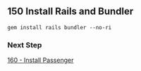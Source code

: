 ## 150 Install Rails and Bundler

```console
gem install rails bundler --no-ri
```

### Next Step

[160 - Install Passenger](https://github.com/sleepepi/sleepepi/tree/master/virtual-machines/160-install-passenger.rdoc)
